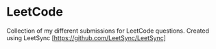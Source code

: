 # LeetCode
Collection of my different submissions for LeetCode questions. 
Created using LeetSync [https://github.com/LeetSync/LeetSync]
